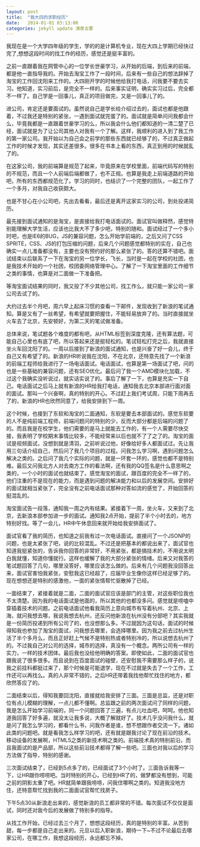 ```yaml
---
layout: post
title:  "我大四的求职经历"
date:   2014-01-01 03:13:00
categories: jekyll update 清泉古雾
---
```

我现在是一个大学四年级的学生，学的的是计算机专业，现在大四上学期已经快过完了,想想这段时间的找工作的经历，感觉还是挺丰富的。

之前一直跟着我在网管中心的一位学长世豪学习，从开始的后端，到后来的前端，都是他一直指导我的。开始去淘宝工作了一段时间，后来有一些自己的想法辞掉了淘宝的工作回沈阳来工作的。大四刚开学的时候他给我打电话，问我要不要去实习。他知道，实习前后，是完全不一样的。后来事实证明，确实实习过后，完全都不一样了。自己学是一回事儿，真正的项目做完，又是一回事儿了的。

进公司，肯定还是要面试的。虽然说自己是学长给介绍过去的，面试也都是他跟着，不过我还是特别的紧张，一遇到面试就完蛋了的。面试就是简单问问我都会什么，毕竟我都是一直跟着世豪学习的么，所以我会什么他们都知道的一清二楚了已经，面试就是为了让公司其他人对我有一个了解。这样，我顺利的进入到了我工作的第一家公司。我开始以为自己会之前学的那些东西就已经够了的，不过真正做起工作的时候才发现，其实还差很多。很多在书本上看的东西，真正到用的时候就乱了的。

在这家公司，我的前端算是规范了起来，毕竟原来在学校里面，前端代码写的特别的不规范，而且一个人前端后端都做了，也不正规。也算是我走上前端道路的开始吧，所有的东西都规范化了。学习的同时，也结识了一个完整的团队，一起工作了一个多月，对我自己收获颇大。

也是不甘心在小公司吧，先出去看看，最后还是离开这家实习的公司，到处投递简历。

最先接到面试通知的是淘宝，是直接给我打电话面试的。面试官叫做释然，感觉特别能理解大学生活，应该也比我大不了多少吧，特别的随和。面试经过了一个多小时吧，也是IE6的BUG，JS的兼容问题，怎么开始学前端的，之后又问了CSS SPRITE，CSS、JS的打包压缩的问题，后来几个问题感觉都特别的实在，自己也确实一点儿准备都没有，主要也没有预约好的那么紧张了的。答的还算不错吧。面试结束以后联系了一下在淘宝的另一位学长，飞长，当时是一起在学校的社团，也是我技术开始的一个社团，校团委网络管理中心。了解了一下淘宝里面的工作细节之类的事情，也算是对二面做一下准备把。

等淘宝面试结果的同时，我又投了不少其他公司，找工作么，就只能一家公司一家公司去试了的。

大约过去半个月吧，周六早上起床习惯的查看一下邮件，发现收到了新浪的笔试通知。算是又有了一丝希望，有希望就要把握住，不能轻易放弃了的。当时直接就坐火车去了北京，先安顿好，为第二天的笔试做准备。

总体来说，笔试题各个难度的都有吧，从HTML标签到深度克隆，还有算法题，可能自己心里也有底了吧，所以答起来还是挺轻松的。笔试轻松打完之后，我就直接坐火车回沈阳了的。一周以后接到了新浪的面试通知，也是兴奋了好一会儿，终于自己又有希望了的。新浪的HR听说我在沈阳，不在北京，还特意先找了一个新浪的前端工程师给我进行了一场电话面试。电话面试，也算是第一场面试了吧，问的也是一些基础的兼容问题，还有SEO优化。最后问了我一个AMD模块化加载，不过这个我确实没听说过，就实话实说了的。事后了解了一下，也算是充实一下自己。电话面试之后马上就有新浪的HR给我打电话，通知我去北京本部进行面对面的面试。那叫一个兴奋啊，真的特别的开心。不过赶上我们考试周，只能下周再去了的，新浪的HR也欣然同意了，给我安排到下一周。

这个时候，也接到了东软和淘宝的二面通知，东软是要去本部面试的。感觉东软要的人不是纯前端工程师，前端问题问的特别的少，反而大部分都是后端的问题了的。而且我是在校学生，他们需要的是马上就能去工作的，有一个人需要尽快交接，我表明了学校期末事情比较多，不能经常来以后也就不了了之了的。淘宝的面试是视频面试，没想到就是清羽，之前听说过他，好像给好多人都面试过。先让我用三句话介绍自己，然后问了我几个项目的过程。问我怎么学习啊，遇到问题怎么解决之类的。之后问了我几个实际的问题，就是一环套一环的，感觉也都不是特别难。最后又问我北方人对去南方工作的看法啊，还有我的QQ签名是什么意思啊之类的，一个小时的面试也就结束了。感觉淘宝的面试，跟百度的完全不一样了的，他们注重的不是现在的能力，而是遇到问题的解决能力和以后的发展空间。安排好的面试就相当紧张了，完全没有之前电话面试那种对答如流的感觉了，开始回答的挺混乱的。

淘宝面试告一段落，通知我一周之内有结果。紧接着下一周，坐火车，又来到了北京，去新浪本部参加进一步的面试。通知我2点开始，提前了半个小时去的，地方特别好找。等了一会儿，HR中午休息回来就开始给我安排面试了。

面试官看了我的简历，也知道之前我有过一次电话面试。直接问了一个JSONP的问题，也是太紧张了吧，说的比较混乱。不过还是把基本的都说出来了，面试官也知道我挺紧张的，告诉我你回答的非常好，不用紧张，都是搞技术的，不用说太明白我就懂，知道你懂就行。这样也缓解了我的大部分紧张的情绪。后来又对我答的笔试题回答了几句，哪里没答好，哪里应该怎么做的。后来有几个问题我没回答出来，面试官害怕我紧张，安慰我这已经超了，应届毕业生像你这样已经足够了的。现在想想还是特别的感激他，一面的紧张情帮忙驱散掉了已经。

一面结束了，紧接着就是二面，二面的面试官应该是部门的主管，对这些职位我也不太清楚。因为我的电话面试是他面的，所以其他的也都没多问。感觉就是唠嗑中穿插着技术的问题。之前电话面试他看我简历上意向城市有写着杭州、北京、上海，就问我想去哪，我说我想去杭州，还反问他新浪在杭州没有分部吧？其实我就是一份简历投递到所有公司了的，也没想那么多。不过就因为这句话，面试的时候得知我也参加了淘宝的面试，问我想去哪里，会选择哪里。因为我之前去过杭州生活了半个多月么，而且正好赶上气候不是特别热或者特别冷的，所以说想去杭州了的。不过我自己对公司的选择，城市的选择，真没有一个概念。两所公司有一样的实力，一样的技术团体。最后我也没给他明确的答案。即使如此，二面的面试官也跟我说了很多很多。而且说到在百度面试的碰壁，还安慰我不需要那么样子的，说我之前挂科都挺过来了，那个时候是可能退学，现在不过就是失去了一个工作，工作还可以再找么。真的人非常不错的，之后HR还带着我找他帮忙找住的地方，都欣然答应了的。

二面结束以后，得知我要回沈阳，直接就给我安排了三面。三面是总监，还是对职位有点儿模糊的理解，一点儿都不懂啊。总监跟之前的两次面试问了同样的问题，我是怎么开始学习前端的，同一个问题回答了三遍，有点儿吐血吧，呵呵。他也知道我回答了好多遍，就没太让我多说，大概了解就好了。技术几乎没问我什么，就是问了我怎么学习的，都看什么书，问我作者是谁，想不想跟作者交流一下。诸如此类的问题吧。就是看我怎么样学习的吧，还有就是跟我讨论了现在前沿的技术。移动设备的发展啊，HTML5之类的新技术啊之类的。前端技术真的特别前沿，而且我面试的是产品部，所以这些前沿技术都得了解一些吧。三面也对我以后的学习方法做了指导，特别的感谢。

三次面试结束了，已经到5点多了的，已经面试了3个小时了。三面告诉我等一下，让HR跟你唠唠吧。当时特别的开心，已经到HR了的，做梦都没有想到，可能之前的阴影太重了吧。HR就简单跟我唠唠，问我住哪啊之类的。知道我没地方住，还特意帮忙找到我的二面面试官帮忙找房子。

下午5点30从新浪走出来的，感觉新浪的员工都非常的不错。每次面试不仅仅是面试，同时还对我今后的发展做了特别多的指导。

从找工作开始，已经过去三个月了，想想这段经历，真的是特别的丰富。从苦到甜，每一步都是自己走出来的。元旦以后入职新浪，期待一下~不过不论最后去哪家公司，在哪工作，我想这段经历，永远都忘不掉。
